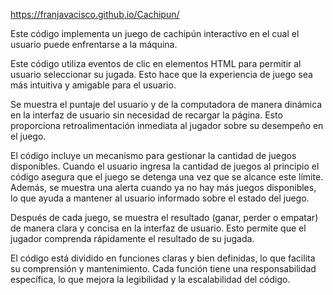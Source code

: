 https://franjavacisco.github.io/Cachipun/

Este código implementa un juego de cachipún interactivo en el cual el usuario puede enfrentarse a la máquina.

Este código utiliza eventos de clic en elementos HTML para permitir al usuario seleccionar su jugada. Esto hace que la experiencia de juego sea más intuitiva y amigable para el usuario.

Se muestra el puntaje del usuario y de la computadora de manera dinámica en la interfaz de usuario sin necesidad de recargar la página. Esto proporciona retroalimentación inmediata al jugador
sobre su desempeño en el juego.

El código incluye un mecanismo para gestionar la cantidad de juegos disponibles. Cuando el usuario ingresa la cantidad de juegos al principio
el código asegura que el juego se detenga una vez que se alcance este límite. Además, se muestra una alerta cuando ya no hay más juegos disponibles, lo que ayuda a mantener
al usuario informado sobre el estado del juego.

Después de cada juego, se muestra el resultado (ganar, perder o empatar) de manera clara y concisa en la interfaz de usuario. Esto permite
que el jugador comprenda rápidamente el resultado de su jugada.

El código está dividido en funciones claras y bien definidas, lo que facilita su comprensión y mantenimiento. Cada función tiene una responsabilidad
específica, lo que mejora la legibilidad y la escalabilidad del código.

